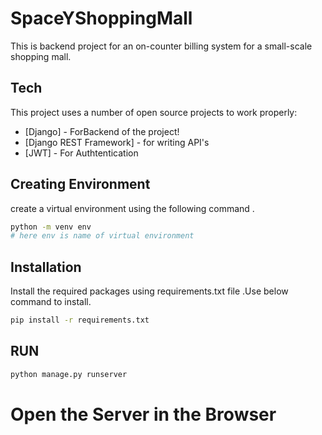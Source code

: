 # SpaceYShoppingMall

This is backend project for an on-counter billing system for a small-scale shopping mall.

## Tech

This project uses a number of open source projects to work properly:

- [Django] - ForBackend of the project!
- [Django REST Framework] - for writing API's
- [JWT] - For Authtentication 


## Creating Environment 
create a virtual environment using the following command .
```sh
python -m venv env 
# here env is name of virtual environment 
```
## Installation 
Install the required packages using requirements.txt file .Use below command to install.
```sh
pip install -r requirements.txt
```

## RUN 
```sh
python manage.py runserver
```
# Open the Server in the Browser







